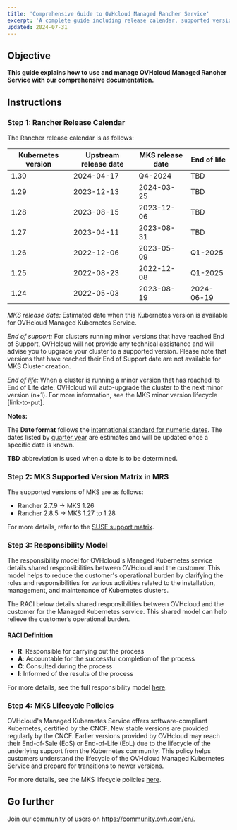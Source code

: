 ```yaml
---
title: 'Comprehensive Guide to OVHcloud Managed Rancher Service'
excerpt: 'A complete guide including release calendar, supported versions, responsibility model, and lifecycle policies for OVHcloud Managed Rancher Service.'
updated: 2024-07-31
---
```


## Objective

**This guide explains how to use and manage OVHcloud Managed Rancher Service with our comprehensive documentation.**

## Instructions

### Step 1: Rancher Release Calendar

The Rancher release calendar is as follows:

| Kubernetes version | Upstream release date | MKS release date | End of life |
|--------------------|-----------------------|------------------|-------------|
| 1.30               | 2024-04-17            | Q4-2024          | TBD         |
| 1.29               | 2023-12-13            | 2024-03-25       | TBD         |
| 1.28               | 2023-08-15            | 2023-12-06       | TBD         |
| 1.27               | 2023-04-11            | 2023-08-31       | TBD         |
| 1.26               | 2022-12-06            | 2023-05-09       | Q1-2025     |
| 1.25               | 2022-08-23            | 2022-12-08       | Q1-2025     |
| 1.24               | 2022-05-03            | 2023-08-19       | 2024-06-19  |

*MKS release date:* Estimated date when this Kubernetes version is available for OVHcloud Managed Kubernetes Service.

*End of support:* For clusters running minor versions that have reached End of Support, OVHcloud will not provide any technical assistance and will advise you to upgrade your cluster to a supported version. Please note that versions that have reached their End of Support date are not available for MKS Cluster creation.

*End of life:* When a cluster is running a minor version that has reached its End of Life date, OVHcloud will auto-upgrade the cluster to the next minor version (n+1). For more information, see the MKS minor version lifecycle [link-to-put].

**Notes:**

The **Date format** follows the [international standard for numeric dates](https://en.wikipedia.org/wiki/ISO_8601#Week_dates). The dates listed by [quarter year](https://en.wikipedia.org/wiki/Calendar_year#Quarter_year) are estimates and will be updated once a specific date is known.

**TBD** abbreviation is used when a date is to be determined.

### Step 2: MKS Supported Version Matrix in MRS

The supported versions of MKS are as follows:

- Rancher 2.7.9 -> MKS 1.26
- Rancher 2.8.5 -> MKS 1.27 to 1.28

For more details, refer to the [SUSE support matrix](https://www.suse.com/suse-rancher/support-matrix/all-supported-versions/rancher-v2-8-5/).

### Step 3: Responsibility Model

The responsibility model for OVHcloud's Managed Kubernetes service details shared responsibilities between OVHcloud and the customer. This model helps to reduce the customer's operational burden by clarifying the roles and responsibilities for various activities related to the installation, management, and maintenance of Kubernetes clusters.

The RACI below details shared responsibilities between OVHcloud and the customer for the Managed Kubernetes service. This shared model can help relieve the customer’s operational burden.

#### RACI Definition

- **R**: Responsible for carrying out the process
- **A**: Accountable for the successful completion of the process
- **C**: Consulted during the process
- **I**: Informed of the results of the process

For more details, see the full responsibility model [here](https://help.ovhcloud.com/csm/en-ie-public-cloud-kubernetes-responsibility-model?id=kb_article_view&sysparm_article=KB0058760).

### Step 4: MKS Lifecycle Policies

OVHcloud's Managed Kubernetes Service offers software-compliant Kubernetes, certified by the CNCF. New stable versions are provided regularly by the CNCF. Earlier versions provided by OVHcloud may reach their End-of-Sale (EoS) or End-of-Life (EoL) due to the lifecycle of the underlying support from the Kubernetes community. This policy helps customers understand the lifecycle of the OVHcloud Managed Kubernetes Service and prepare for transitions to newer versions.

For more details, see the MKS lifecycle policies [here](https://help.ovhcloud.com/csm/en-ie-public-cloud-kubernetes-eos-eol-policies?id=kb_article_view&sysparm_article=KB0049743).

## Go further

Join our community of users on <https://community.ovh.com/en/>.
